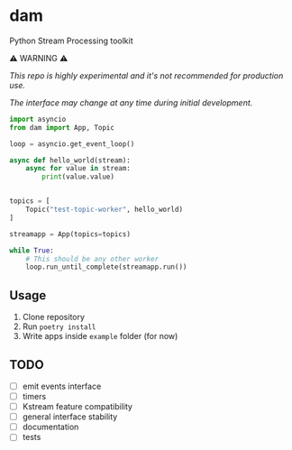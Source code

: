 # dam

Python Stream Processing toolkit

:warning: WARNING :warning:

_This repo is highly experimental and it's not recommended for production use._

_The interface may change at any time during initial development._

```python
import asyncio
from dam import App, Topic

loop = asyncio.get_event_loop()

async def hello_world(stream):
    async for value in stream:
        print(value.value)


topics = [
    Topic("test-topic-worker", hello_world)
]

streamapp = App(topics=topics)

while True:
    # This should be any other worker
    loop.run_until_complete(streamapp.run())
```

## Usage

1. Clone repository
2. Run `poetry install`
3. Write apps inside `example` folder (for now)

## TODO

- [ ] emit events interface
- [ ] timers
- [ ] Kstream feature compatibility
- [ ] general interface stability
- [ ] documentation
- [ ] tests
